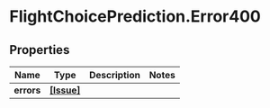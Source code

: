 # FlightChoicePrediction.Error400

## Properties

Name | Type | Description | Notes
------------ | ------------- | ------------- | -------------
**errors** | [**[Issue]**](Issue.md) |  | 


